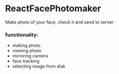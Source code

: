 # ReactFacePhotomaker
Make photo of your face, check it and send to server
### functionality:
- making photo
- viewing photo
- mirroring camera
- face tracking
- selecting image from disk